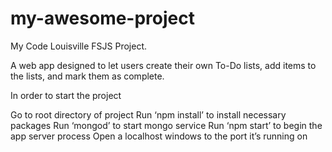 # my-awesome-project
My Code Louisville FSJS Project.

A web app designed to let users create their own To-Do lists, add items to the lists, and mark them as complete.

In order to start the project 

Go to root directory of project
Run ‘npm install’ to install necessary packages
Run ‘mongod’ to start mongo service
Run ‘npm start’ to begin the app server process
Open a localhost windows to the port it’s running on
